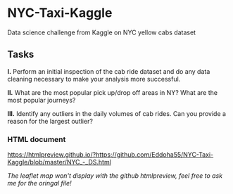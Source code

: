 # NYC-Taxi-Kaggle
Data science challenge from Kaggle on NYC yellow cabs dataset

## Tasks
**I.** Perform an initial inspection of the cab ride dataset and do any data cleaning necessary to make your analysis more successful.

**II.** What are the most popular pick up/drop off areas in NY? What are the most popular journeys?

**III.** Identify any outliers in the daily volumes of cab rides. Can you provide a reason for the largest outlier?


### HTML document
https://htmlpreview.github.io/?https://github.com/Eddoha55/NYC-Taxi-Kaggle/blob/master/NYC_-_DS.html

*The leaflet map won't display with the github htmlpreview, feel free to ask me for the oringal file!*

